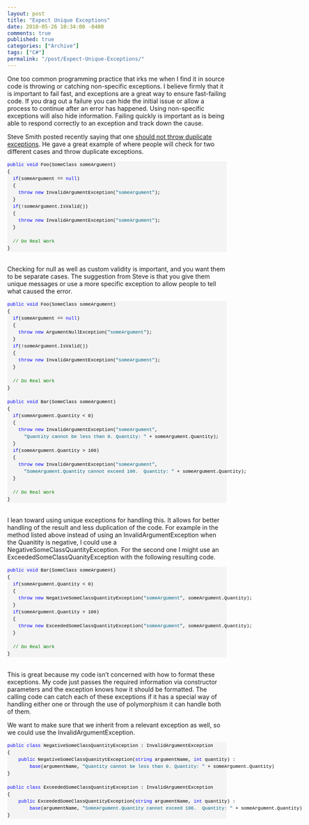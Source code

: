 ```yaml
---
layout: post
title: "Expect Unique Exceptions"
date: 2010-05-26 10:34:00 -0400
comments: true
published: true
categories: ["Archive"]
tags: ["C#"]
permalink: "/post/Expect-Unique-Exceptions/"
---
```


<p>One too common programming practice that irks me when I find it in source code is throwing or catching non-specific exceptions. I believe firmly that it is important to fail fast, and exceptions are a great way to ensure fast-failing code. If you drag out a failure you can hide the initial issue or allow a process to continue after an error has happened. Using non-specific exceptions will also hide information. Failing quickly is important as is being able to respond correctly to an exception and track down the cause.</p>
<p>Steve Smith posted recently saying that one <a href="http://stevesmithblog.com/blog/don-rsquo-t-throw-duplicate-exceptions/" target="_blank">should not throw duplicate exceptions</a>. He gave a great example of where people will check for two different cases and throw duplicate exceptions.</p>
<div id="codeSnippetWrapper">
<pre id="codeSnippet" style="text-align: left; line-height: 12pt; background-color: #f4f4f4; margin: 0em; width: 100%; font-family: 'Courier New', courier, monospace; direction: ltr; color: black; font-size: 8pt; overflow: visible; border-style: none; padding: 0px;"><span style="color: #0000ff">public</span> <span style="color: #0000ff">void</span> Foo(SomeClass someArgument)<br />{<br />  <span style="color: #0000ff">if</span>(someArgument == <span style="color: #0000ff">null</span>)<br />  {<br />    <span style="color: #0000ff">throw</span> <span style="color: #0000ff">new</span> InvalidArgumentException(<span style="color: #006080">"someArgument"</span>);<br />  }<br />  <span style="color: #0000ff">if</span>(!someArgument.IsValid())<br />  {<br />    <span style="color: #0000ff">throw</span> <span style="color: #0000ff">new</span> InvalidArgumentException(<span style="color: #006080">"someArgument"</span>);<br />  }<br /> <br />  <span style="color: #008000">// Do Real Work</span><br />}</pre>
<br /></div>
<p>Checking for null as well as custom validity is important, and you want them to be separate cases. The suggestion from Steve is that you give them unique messages or use a more specific exception to allow people to tell what caused the error.</p>
<div id="codeSnippetWrapper">
<pre id="codeSnippet" style="text-align: left; line-height: 12pt; background-color: #f4f4f4; margin: 0em; width: 100%; font-family: 'Courier New', courier, monospace; direction: ltr; color: black; font-size: 8pt; overflow: visible; border-style: none; padding: 0px;"><span style="color: #0000ff">public</span> <span style="color: #0000ff">void</span> Foo(SomeClass someArgument)<br />{<br />  <span style="color: #0000ff">if</span>(someArgument == <span style="color: #0000ff">null</span>)<br />  {<br />    <span style="color: #0000ff">throw</span> <span style="color: #0000ff">new</span> ArgumentNullException(<span style="color: #006080">"someArgument"</span>);<br />  }<br />  <span style="color: #0000ff">if</span>(!someArgument.IsValid())<br />  {<br />    <span style="color: #0000ff">throw</span> <span style="color: #0000ff">new</span> InvalidArgumentException(<span style="color: #006080">"someArgument"</span>);<br />  }<br /> <br />  <span style="color: #008000">// Do Real Work</span><br />}<br /><br /><span style="color: #0000ff">public</span> <span style="color: #0000ff">void</span> Bar(SomeClass someArgument)<br />{<br />  <span style="color: #0000ff">if</span>(someArgument.Quantity &lt; 0)<br />  {<br />    <span style="color: #0000ff">throw</span> <span style="color: #0000ff">new</span> InvalidArgumentException(<span style="color: #006080">"someArgument"</span>, <br />      <span style="color: #006080">"Quantity cannot be less than 0. Quantity: "</span> + someArgument.Quantity);<br />  }<br />  <span style="color: #0000ff">if</span>(someArgument.Quantity &gt; 100)<br />  {<br />    <span style="color: #0000ff">throw</span> <span style="color: #0000ff">new</span> InvalidArgumentException(<span style="color: #006080">"someArgument"</span>,<br />      <span style="color: #006080">"SomeArgument.Quantity cannot exceed 100.  Quantity: "</span> + someArgument.Quantity);<br />  }<br /> <br />  <span style="color: #008000">// Do Real Work</span><br />}</pre>
<br /></div>
<p>I lean toward using unique exceptions for handling this. It allows for better handling of the result and less duplication of the code. For example in the method listed above instead of using an InvalidArgumentException when the Quanitity is negative, I could use a NegativeSomeClassQuantityException. For the second one I might use an ExceededSomeClassQuanityException with the following resulting code.</p>
<div id="codeSnippetWrapper">
<pre id="codeSnippet" style="text-align: left; line-height: 12pt; background-color: #f4f4f4; margin: 0em; width: 100%; font-family: 'Courier New', courier, monospace; direction: ltr; color: black; font-size: 8pt; overflow: visible; border-style: none; padding: 0px;"><span style="color: #0000ff">public</span> <span style="color: #0000ff">void</span> Bar(SomeClass someArgument)<br />{<br />  <span style="color: #0000ff">if</span>(someArgument.Quantity &lt; 0)<br />  {<br />    <span style="color: #0000ff">throw</span> <span style="color: #0000ff">new</span> NegativeSomeClassQuantityException(<span style="color: #006080">"someArgument"</span>, someArgument.Quantity);<br />  }<br />  <span style="color: #0000ff">if</span>(someArgument.Quantity &gt; 100)<br />  {<br />    <span style="color: #0000ff">throw</span> <span style="color: #0000ff">new</span> ExceededSomeClassQuantityException(<span style="color: #006080">"someArgument"</span>, someArgument.Quantity);<br />  }<br /> <br />  <span style="color: #008000">// Do Real Work</span><br />}</pre>
<br /></div>
<p>This is great because my code isn&rsquo;t concerned with how to format these exceptions. My code just passes the required information via constructor parameters and the exception knows how it should be formatted. The calling code can catch each of these exceptions if it has a special way of handling either one or through the use of polymorphism it can handle both of them.</p>
<p>We want to make sure that we inherit from a relevant exception as well, so we could use the InvalidArgumentException.</p>
<div id="codeSnippetWrapper">
<pre id="codeSnippet" style="text-align: left; line-height: 12pt; background-color: #f4f4f4; margin: 0em; width: 100%; font-family: 'Courier New', courier, monospace; direction: ltr; color: black; font-size: 8pt; overflow: visible; border-style: none; padding: 0px;"><span style="color: #0000ff">public</span> <span style="color: #0000ff">class</span> NegativeSomeClassQuantityException : InvalidArgumentException<br />{<br />    <span style="color: #0000ff">public</span> NegativeSomeClassQuanitytException(<span style="color: #0000ff">string</span> argumentName, <span style="color: #0000ff">int</span> quantity) : <br />        <span style="color: #0000ff">base</span>(argumentName, <span style="color: #006080">"Quantity cannot be less than 0. Quantity: "</span> + someArgument.Quantity)<br />}<br /><br /><span style="color: #0000ff">public</span> <span style="color: #0000ff">class</span> ExceededSomeClassQuantityException : InvalidArgumentException<br />{<br />    <span style="color: #0000ff">public</span> ExceededSomeClassQuantityException(<span style="color: #0000ff">string</span> argumentName, <span style="color: #0000ff">int</span> quantity) : <br />        <span style="color: #0000ff">base</span>(argumentName, <span style="color: #006080">"SomeArgument.Quantity cannot exceed 100.  Quantity: "</span> + someArgument.Quantity)<br />}</pre>
<br /></div>
